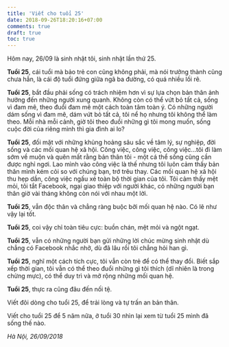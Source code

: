 ```yaml
---
title: 'Viết cho tuổi 25'
date: 2018-09-26T18:20:16+07:00
comments: true
draft: true
toc: true
---
```


Hôm nay, 26/09 là sinh nhật tôi, sinh nhật lần thứ 25.

**Tuổi 25**, cái tuổi mà bảo trẻ con cũng không phải, mà nói trưởng thành cũng chưa hẳn, là cái độ tuổi đứng giữa ngã ba đường, có quá nhiều lối rẽ.

**Tuổi 25**, bắt đầu phải sống có trách nhiệm hơn vì sự lựa chọn bản thân ảnh hưởng đến những người xung quanh. Không còn có thể vứt bỏ tất cả, sống vì đam mê, theo đuổi đam mê một cách toàn tâm toàn ý. Có những người dám sống vì đam mê, dám vứt bỏ tất cả, tôi nể họ nhưng tôi không thể làm theo. Mỗi nhà mỗi cảnh, giờ tôi theo đuổi những gì tôi mong muốn, sống cuộc đời của riêng mình thì gia đình ai lo?

**Tuổi 25**, đối mặt với những khủng hoảng sâu sắc về tâm lý, sự nghiệp, đời sống và các mối quan hệ xã hội. Công việc, công việc, công việc...tôi đi làm sớm về muộn và quên mất rằng bản thân tôi - một cá thể sống cũng cần được nghỉ ngơi. Lao mình vào công việc là thế nhưng tôi luôn cảm thấy bản thân mình kém cỏi so với chúng bạn, trớ trêu thay. Các mối quan hệ xã hội thu hẹp dần, công việc ngấu xé toàn bộ thời gian của tôi. Tôi cảm thấy mệt mỏi, tôi tắt Facebook, ngại giao thiệp với người khác, có những người bạn thân giờ vài tháng không còn nói với nhau một lời.

**Tuổi 25**, vẫn độc thân và chẳng ràng buộc bởi mối quan hệ nào. Có lẽ như vậy lại tốt.

**Tuổi 25**, coi vậy chỉ toàn tiêu cực: buồn chán, mệt mỏi và ngột ngạt.

**Tuổi 25**, vẫn có những người bạn gửi những lời chúc mừng sinh nhật dù chẳng có Facebook nhắc nhở, dù đã lâu rồi tôi chẳng hỏi han gì.

**Tuổi 25**, nghĩ một cách tích cực, tôi vẫn còn trẻ để có thể thay đổi. Biết sắp xếp thời gian, tôi vẫn có thể theo đuổi những gì tôi thích (dĩ nhiên là trong chừng mực), có thể duy trì và mở rộng những mối quan hệ.

**Tuổi 25**, thực ra cũng đâu đến nối tệ.

Viết đôi dòng cho tuổi 25, để trải lòng và tự trấn an bản thân.

Viết cho tuổi 25 để 5 năm nữa, ở tuổi 30 nhìn lại xem từ tuổi 25 mình đã sống thế nào.

_Hà Nội, 26/09/2018_
